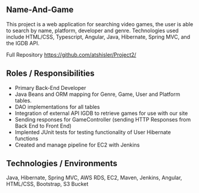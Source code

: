 ## **Name-And-Game**
This project is a web application for searching video games, the user is able to search by name, platform, developer and genre. Technologies used include HTML/CSS, Typescript, Angular, Java, Hibernate, Spring MVC, and the IGDB API.

Full Repository https://github.com/atshisler/Project2/

## **Roles / Responsibilities**
- Primary Back-End Developer
- Java Beans and ORM mapping for Genre, Game, User and Platform tables.
- DAO implementations for all tables
- Integration of external API IGDB to retrieve games for use with our site
- Sending responses for GameController (sending HTTP Responses from Back End to Front End)
- Implented JUnit tests for testing functionality of User Hibernate functions
- Created and manage pipeline for EC2 with Jenkins
## **Technologies / Environments** 
Java, Hibernate, Spring MVC, AWS RDS, EC2, Maven, Jenkins, Angular, HTML/CSS, Bootstrap, S3 Bucket
